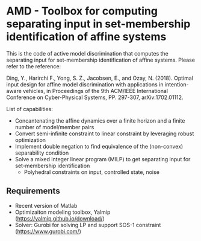# AMD - Toolbox for computing separating input in set-membership identification of affine systems

This is the code of active model discrimination that computes the separating input for set-membership identification of affine systems. Please refer to the reference: 

Ding, Y., Harirchi F., Yong, S. Z., Jacobsen, E., and Ozay, N. (2018). Optimal input design for affine model discrimination with applications in intention-aware vehicles, in Proceedings of the 9th ACM/IEEE International Conference on Cyber-Physical Systems, PP. 297-307, arXiv:1702.01112.

List of capabilities: 

 - Concantenating the affine dynamics over a finite horizon and a finite number of model/member pairs
 - Convert semi-infinite constraint to linear constraint by leveraging robust optimization
 - Implement double negation to find equivalence of the (non-convex) separability condition 
 - Solve a mixed integer linear program (MILP) to get separating input for set-membership identification
   - Polyhedral constraints on input, controlled state, noise

## Requirements
 - Recent version of Matlab
 - Optimizaiton modeling toolbox, Yalmip (https://yalmip.github.io/download/)
 - Solver: Gurobi for solving LP and support SOS-1 constraint (https://www.gurobi.com/)

